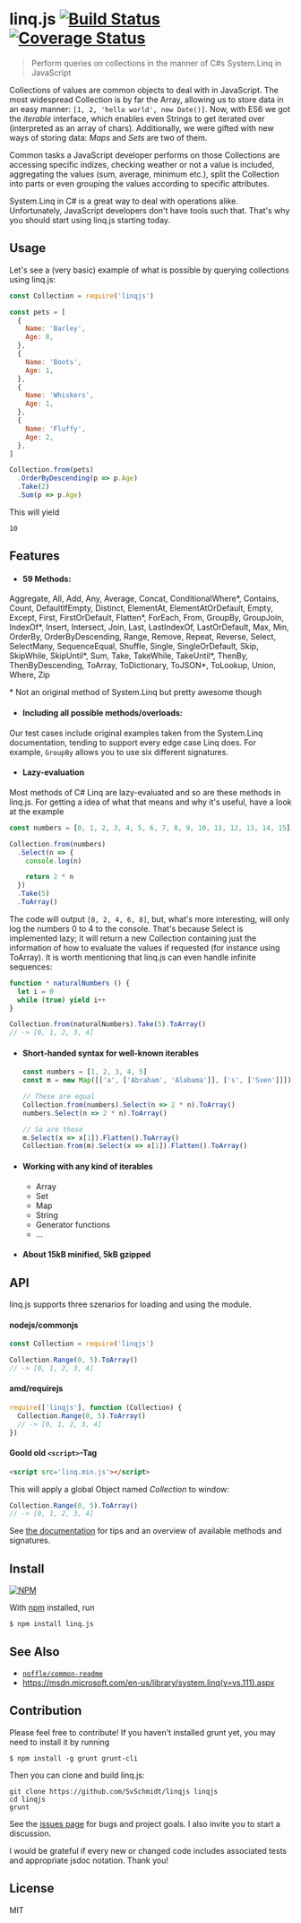 # linq.js [![Build Status](https://api.travis-ci.org/SvSchmidt/linqjs.png)](https://travis-ci.org/SvSchmidt/linqjs) [![Coverage Status](https://coveralls.io/repos/github/SvSchmidt/linqjs/badge.svg)](https://coveralls.io/github/SvSchmidt/linqjs)

> Perform queries on collections in the manner of C#s System.Linq in JavaScript

Collections of values are common objects to deal with in JavaScript. The most widespread Collection is by far the Array, allowing us to store data in an easy manner: `[1, 2, 'hello world', new Date()]`. Now, with ES6 we got the _iterable_ interface, which enables even Strings to get iterated over (interpreted as an array of chars). Additionally, we were gifted with new ways of storing data: _Maps_ and _Sets_ are two of them.

Common tasks a JavaScript developer performs on those Collections are accessing specific indizes, checking weather or not a value is included, aggregating the values (sum, average, minimum etc.), split the Collection into parts or even grouping the values according to specific attributes.

System.Linq in C# is a great way to deal with operations alike. Unfortunately, JavaScript developers don't have tools such that. That's why you should start using linq.js starting today.

## Usage

Let's see a (very basic) example of what is possible by querying collections using linq.js:

```js
const Collection = require('linqjs')

const pets = [
  {
    Name: 'Barley',
    Age: 8,
  },
  {
    Name: 'Boots',
    Age: 1,
  },
  {
    Name: 'Whiskers',
    Age: 1,
  },
  {
    Name: 'Fluffy',
    Age: 2,
  },
]

Collection.from(pets)
  .OrderByDescending(p => p.Age)
  .Take(2)
  .Sum(p => p.Age)
```

This will yield

```
10
```

## Features

- #### 59 Methods:
 Aggregate, All, Add, Any, Average, Concat, ConditionalWhere\*, Contains, Count, DefaultIfEmpty, Distinct, ElementAt, ElementAtOrDefault, Empty, Except, First, FirstOrDefault, Flatten\*, ForEach, From, GroupBy, GroupJoin, IndexOf\*, Insert, Intersect, Join, Last, LastIndexOf, LastOrDefault, Max, Min, OrderBy, OrderByDescending, Range, Remove, Repeat, Reverse, Select, SelectMany, SequenceEqual, Shuffle, Single, SingleOrDefault, Skip, SkipWhile, SkipUntil\*, Sum, Take, TakeWhile, TakeUntil\*, ThenBy, ThenByDescending, ToArray, ToDictionary, ToJSON\*, ToLookup, Union, Where, Zip

 \* Not an original method of System.Linq but pretty awesome though


 - #### Including all possible methods/overloads:
 Our test cases include original examples taken from the System.Linq documentation, tending to support every edge case Linq does. For example, `GroupBy` allows you to use six different signatures.

 - #### Lazy-evaluation
 Most methods of C# Linq are lazy-evaluated and so are these methods in linq.js. For getting a idea of what that means and why it's useful, have a look at the example

  ```js
  const numbers = [0, 1, 2, 3, 4, 5, 6, 7, 8, 9, 10, 11, 12, 13, 14, 15]

  Collection.from(numbers)
    .Select(n => {
      console.log(n)

      return 2 * n
    })
    .Take(5)
    .ToArray()
  ```
The code will output `[0, 2, 4, 6, 8]`, but, what's more interesting, will only log the numbers 0 to 4 to the console. That's because Select is implemented lazy; it will return a new Collection containing just the information of how to evaluate the values if requested (for instance using ToArray). It is worth mentioning that linq.js can even handle infinite sequences:

  ```js   
  function * naturalNumbers () {
    let i = 0
    while (true) yield i++
  }

  Collection.from(naturalNumbers).Take(5).ToArray()
  // -> [0, 1, 2, 3, 4]
  ```

- #### Short-handed syntax for well-known iterables
  ```js
  const numbers = [1, 2, 3, 4, 5]
  const m = new Map([['a', ['Abraham', 'Alabama']], ['s', ['Sven']]])

  // These are equal
  Collection.from(numbers).Select(n => 2 * n).ToArray()
  numbers.Select(n => 2 * n).ToArray()

  // So are those
  m.Select(x => x[1]).Flatten().ToArray()
  Collection.from(m).Select(x => x[1]).Flatten().ToArray()
  ```

- #### Working with any kind of iterables
  - Array
  - Set
  - Map
  - String
  - Generator functions
  - ...
- #### About 15kB minified, 5kB gzipped

## API

linq.js supports three szenarios for loading and using the module.

#### nodejs/commonjs
```js
const Collection = require('linqjs')

Collection.Range(0, 5).ToArray()
// -> [0, 1, 2, 3, 4]
```

#### amd/requirejs
```js
require(['linqjs'], function (Collection) {
  Collection.Range(0, 5).ToArray()
  // -> [0, 1, 2, 3, 4]
})
```

#### Goold old `<script>`-Tag
```html
<script src='linq.min.js'></script>
```

This will apply a global Object named *Collection* to window:

```js
Collection.Range(0, 5).ToArray()
// -> [0, 1, 2, 3, 4]
```


See [the documentation](https://svschmidt.github.io/linqjs/Collection.html) for tips and an overview of available methods and signatures.

## Install

[![NPM](https://nodei.co/npm/linq.js.png)](https://npmjs.org/package/linq.js)

With [npm](https://npmjs.org/) installed, run

```
$ npm install linq.js
```

## See Also

- [`noffle/common-readme`](https://github.com/noffle/common-readme)
- https://msdn.microsoft.com/en-us/library/system.linq(v=vs.111).aspx

## Contribution
Please feel free to contribute!  If you haven't installed grunt yet, you may need to install it by running
```batch
$ npm install -g grunt grunt-cli
```

Then you can clone and build linq.js:
```batch
git clone https://github.com/SvSchmidt/linqjs linqjs
cd linqjs
grunt
```

See the [issues page](https://github.com/SvSchmidt/linqjs/issues) for bugs and project goals. I also invite you to start a discussion.

I would be grateful if every new or changed code includes associated tests and appropriate jsdoc notation. Thank you!

## License

MIT
